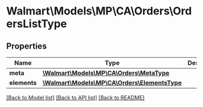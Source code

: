 # Walmart\Models\MP\CA\Orders\OrdersListType

## Properties

Name | Type | Description | Notes
------------ | ------------- | ------------- | -------------
**meta** | [**\Walmart\Models\MP\CA\Orders\MetaType**](MetaType.md) |  |
**elements** | [**\Walmart\Models\MP\CA\Orders\ElementsType**](ElementsType.md) |  |


[[Back to Model list]](./) [[Back to API list]](../../../../../README.md#supported-apis) [[Back to README]](../../../../../README.md)
